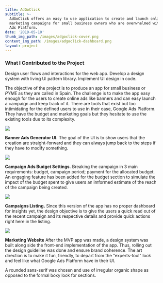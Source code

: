 ```yaml
---
title: AdGoClick
subtitle: >-
  AdGoClick offers an easy to use application to create and launch online
  marketing campaigns for small business owners who are overwhelmed with Google
  Ads Platform.
date: '2019-05-10'
thumb_img_path: /images/adgoclick-cover.png
content_img_path: /images/adgoclick-dashboard.png
layout: project
---
```


### What I Contributed to the Project

Design user flows and interactions for the web app. Develop a design system with living UI pattern library. Implement UI design in code.

The objective of the project is to produce an app for small business or *PYME* as they are called in Spain. The challenge is to make the app easy enough for the users to create online ads like banners and can easy launch a campaign and keep track of it. There are tools that exist but too intimidating for the defined users to use in their case, Google Ads Platform. They have the budget and marketing goals but they hesitate to use the existing tools due to its complexity.

![](/images/adgoclick-banner-generator.png)

**Banner Ads Generator UI.** The goal of the UI is to show users that the creation are straight-forward and they can always jump back to the steps if they have to modify something.

![](/images/adgoclick-budget.png)

**Campaign Ads Budget Settings.** Breaking the campaign in 3 main requirements: budget, campaign period; payment for the allocated budget. An engaging feature has been added for the budget section to simulate the impact of the budget spent to give users an imformed estimate of the reach of the campaign being created.

![](/images/adgoclick-campaigns.png)

**Campaigns Listing.** Since this version of the app has no proper dashboard for insights yet, the design objective is to give the users a quick read out of the recent campaign and its respective details and provide quick actions right here in the listing.

![](/images/adgoclick-home.jpeg)

**Marketing Website** After the MVP app was made, a design system was built along side the front-end implementation of the app. Thus, rolling out the design guideline was done and ensure brand coherence. The art direction is to make it fun, friendly, to depart from the "experts-tool" look and feel like what Google Ads Platform have in their UI.

A rounded sans-serif was chosen and use of irregular organic shape as opposed to the formal boxy look for sections.

